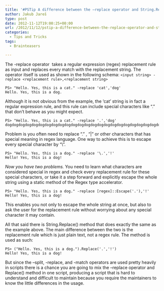 ```yaml
---
title: '#PSTip A difference between the –replace operator and String.Replace method'
author: Jakub Jareš
type: post
date: 2012-11-12T19:00:25+00:00
url: /2012/11/12/pstip-a-difference-between-the-replace-operator-and-string-replace-method/
categories:
  - Tips and Tricks
tags:
  - Brainteasers

---
```

The -replace operator  takes a regular expression (regex) replacement rule as input and replaces every match with the replacement string. The operator itself is used as shown in the following schema: `<input string> -replace <replacement rule>,<replacement string>`

```
PS> "Hello. Yes, this is a cat." -replace 'cat','dog'
Hello. Yes, this is a dog.
```

Although it is not obvious from the example, the ‘cat’ string is in fact a regular expression rule, and this rule can include special characters like “.” that don’t behave as you might expect.

```
PS> "Hello. Yes, this is a cat." -replace '.','dog'
dogdogdogdogdogdogdogdogdogdogdogdogdogdogdogdogdogdogdogdogdogdogdogdog
```

Problem is you often need to replace “.” , “|” or other characters that has special meaning in regex language. One way to achieve this is to escape every special character by “\”.

```
PS> "Hello. Yes, this is a dog." -replace '\.','!'
Hello! Yes, this is a dog!
```

_Now you have two problems._ You need to learn what characters are considered special in regex and check every replacement rule for these special characters, or take it a step forward and explicitly escape the whole string using a static method of the Regex type accelerator.

```
PS> "Hello. Yes, this is a dog." -replace [regex]::Escape('.'),'!'
Hello! Yes, this is a dog!
```

This enables you not only to escape the whole string at once, but also to ask the user for the replacement rule without worrying about any special character it may contain.

All that said there is String.Replace() method that does exactly the same as the example above. The main difference between the two is the replacement rule which is just plain text, not a regex rule. The method is used as such:

```
PS> ("Hello. Yes, this is a dog.").Replace('.','!')
Hello! Yes, this is a dog!
```

But since the –split, -replace, and -match operators are used pretty heavily in scripts there is a chance you are going to mix the –replace operator and Replace() method in one script, producing a script that is hard to understand and difficult to maintain because you require the maintainers to know the little differences in the usage.